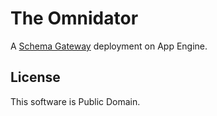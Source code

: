 # The Omnidator

A [Schema Gateway](https://github.com/mhausenblas/schema-org-rdf/tree/master/tools/schema-gateway) deployment on App Engine.


## License

This software is Public Domain.